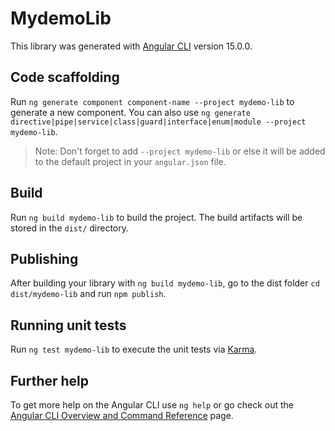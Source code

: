# MydemoLib

This library was generated with [Angular CLI](https://github.com/angular/angular-cli) version 15.0.0.

## Code scaffolding

Run `ng generate component component-name --project mydemo-lib` to generate a new component. You can also use `ng generate directive|pipe|service|class|guard|interface|enum|module --project mydemo-lib`.
> Note: Don't forget to add `--project mydemo-lib` or else it will be added to the default project in your `angular.json` file. 

## Build

Run `ng build mydemo-lib` to build the project. The build artifacts will be stored in the `dist/` directory.

## Publishing

After building your library with `ng build mydemo-lib`, go to the dist folder `cd dist/mydemo-lib` and run `npm publish`.

## Running unit tests

Run `ng test mydemo-lib` to execute the unit tests via [Karma](https://karma-runner.github.io).

## Further help

To get more help on the Angular CLI use `ng help` or go check out the [Angular CLI Overview and Command Reference](https://angular.io/cli) page.
